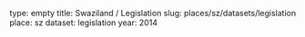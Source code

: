 type: empty
title: Swaziland / Legislation
slug: places/sz/datasets/legislation
place: sz
dataset: legislation
year: 2014
